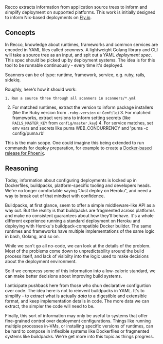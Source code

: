 Recco extracts information from application source trees to inform and simplify deployment on supported platforms. This work is initially designed to inform Nix-based deployments on [Fly.io](https://fly.io).

## Concepts

In Recco, knowledge about runtimes, frameworks and common services are encoded in YAML files called *scanners*. A lightweight Golang library and CLI will take a source tree as an input, and spit out a YAML *deployment spec*. This spec should be picked up by deployment systems. The idea is for this tool to be runnable continuously - every time it's deployed.

Scanners can be of type: runtime, framework, service, e.g. ruby, rails, sidekiq.

Roughly, here's how it should work:

	1. Run a source three through all scanners in scanners/*.yml
  2. For matched runtimes, extract the version to inform package installers (like the Ruby version from `.ruby-version` or `Gemfile`)
	3. For matched frameworks, extract versions to inform setting secrets (like `RAILS_MASTER_KEY` from `config/master.key`)
	4. For service matches, set env vars and secrets like puma WEB_CONCURRENCY and 'puma -c config/puma.rb'

This is the main scope. One could imagine this being extended to run commands for deploy preparation, for example to create a [Docker-based release for Phoenix](https://hexdocs.pm/phoenix/Mix.Tasks.Phx.Gen.Release.html).
## Reasoning

Today, information about configuring deployments is locked up in Dockerfiles, buildpacks, platform-specific tooling and developers heads. We're no longer comfortable saying "Just deploy on Heroku", and need a way to break out of that mindset with confidence.

Buildpacks, at first glance, seem to offer a simple middleware-like API as a way out. But the reality is that buildpacks are fragmented across platforms and make no consistent guarantees about how they'll behave. It's a whole different experience running a standard deployment on Heroku and deploying with Heroku's buildpack-compatible Docker builder. The same runtimes and frameworks have multiple implementations of the same logic in bash, Golang, and so on.

While we can't go all no-code, we can look at the details of the problem. Most of the problems come down to unpredictability around the build process itself, and lack of visibilty into the logic used to make decisions about the deployment environment.

So if we compress some of this information into a low-calorie standard, we can make better decisions about improving build systems.

I anticipate pushback here from those who shun declarative configurtion over code. The idea here is not to reinvent buildpacks in YAML. It's to simplify - to extract what is actually *data* to a digestible and extensible format, and keep implementation details in code. The more data we can extract, the simpler the code will need to be.

Finally, this sort of information may only be useful to systems that offer fine-grained control over deployment configurations. Things like running multiple processes in-VMs, or installing specific versions of runtimes, can be hard to compose in inflexible systems like Dockerfiles or fragmented systems like buildpacks. We're get more into this topic as things progress.